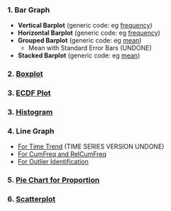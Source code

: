 ### 1. Bar Graph
- **Vertical Barplot** (generic code: eg [frequency]([SC]-Descriptive-Analytics/[SC]-Data-Visualisation/[M]-Vertical-Barplot.md))
- **Horizontal Barplot** (generic code: eg [frequency]([SC]-Descriptive-Analytics/[SC]-Data-Visualisation/[M]-Horizontal-Barplot.md))
- **Grouped Barplot** (generic code: eg [mean]([SC]-Descriptive-Analytics/[SC]-Data-Visualisation/[M]-Grouped-Barplot.md))
  - Mean with Standard Error Bars (UNDONE)
- **Stacked Barplot** (generic code: eg [mean]([SC]-Descriptive-Analytics/[SC]-Data-Visualisation/[M]-Stacked-Barplot.md))
### 2. [Boxplot]([SC]-Descriptive-Analytics/[SC]-Data-Visualisation/[M]-Boxplot.md)
### 3. [ECDF Plot]([SC]-Descriptive-Analytics/[SC]-Data-Visualisation/[M]-ECDF-Plot.md)
### 3.  [Histogram]([SC]-Descriptive-Analytics/[SC]-Data-Visualisation/[M]-Histogram-&-Frequency-Table.md)
### 4. Line Graph
- [For Time Trend]([SC]-Descriptive-Analytics/[SC]-Data-Visualisation/[M]-(Time-Trend)-Line-Graph.md) (TIME SERIES VERSION UNDONE)
- [For CumFreq and RelCumFreq]([SC]-Descriptive-Analytics/[SC]-Data-Visualisation/[M]-Line-Graph-for-Cumulative-Frequency-and-Relative-Cumulative-Frequency.md)
- [For Outlier Identification]([SC]-Descriptive-Analytics/[SC]-Data-Visualisation/[M]-Line-Graph-for-Outlier-Identification.md)
### 5. [Pie Chart for Proportion]([SC]-Descriptive-Analytics/[SC]-Data-Visualisation/[M]-(Proportion)-Pie-Chart.md)
### 6. [Scatterplot]([SC]-Descriptive-Analytics/[SC]-Data-Visualisation/[M]-Scatterplot.md)
